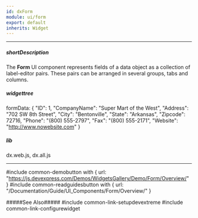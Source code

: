 ```yaml
---
id: dxForm
module: ui/form
export: default
inherits: Widget
---
```

---
##### shortDescription
The **Form** UI component represents fields of a data object as a collection of label-editor pairs. These pairs can be arranged in several groups, tabs and columns.

##### widgettree
formData: {
    "ID": 1,
    "CompanyName": "Super Mart of the West",
    "Address": "702 SW 8th Street",
    "City": "Bentonville",
    "State": "Arkansas",
    "Zipcode": 72716,
    "Phone": "(800) 555-2797",
    "Fax": "(800) 555-2171",
    "Website": "http://www.nowebsite.com"
}

##### lib
dx.web.js, dx.all.js

---
#include common-demobutton with {
    url: "https://js.devexpress.com/Demos/WidgetsGallery/Demo/Form/Overview/"
}
#include common-readguidesbutton with {
    url: "/Documentation/Guide/UI_Components/Form/Overview/"
}
 
#####See Also#####
#include common-link-setupdevextreme
#include common-link-configurewidget